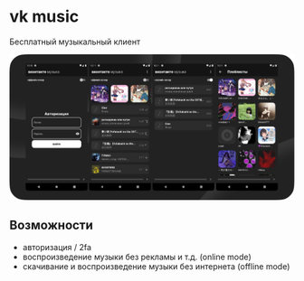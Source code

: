 # vk music
Бесплатный музыкальный клиент

<img src="https://github.com/YuryMorozov2001/vk-music/raw/main/.gitHub/images/preview.png" alt="preview">

## Возможности
- авторизация / 2fa 
- воспроизведение музыки без рекламы и т.д. (online mode)
- скачивание и воспроизведение музыки без интернета (offline mode)